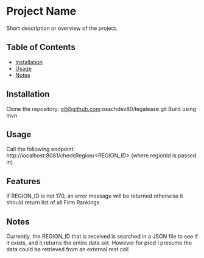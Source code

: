 # Project Name

Short description or overview of the project.

## Table of Contents

- [Installation](#installation)
- [Usage](#usage)
- [Notes](#notes)


## Installation

Clone the repository: git@github.com:osachdev80/legalease.git
Build using mvn

## Usage

Call the following endpoint: http://localhost:8081/checkRegion/<REGION_ID>
(where regionId is passed in)

## Features
If REGION_ID is not 170, an error message will be returned otherwise it should return list of all Firm Rankings

## Notes
Currently, the REGION_ID that is received is searched in a JSON file to see if it exists, and it returns the entire data set.
However for prod I presume the data could be retrieved from an external rest call
